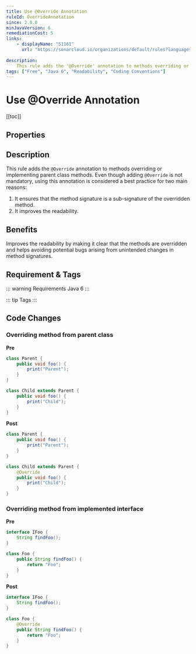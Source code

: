 ```yaml
---
title: Use @Override Annotation
ruleId: OverrideAnnotation
since: 2.0.0
minJavaVersion: 6
remediationCost: 5
links:
    - displayName: "S1161"
      url: "https://sonarcloud.io/organizations/default/rules?languages=java&open=java%3AS1161&q=S1161"
    
description:
    This rule adds the '@Override' annotation to methods overriding or implementing parent class methods.
tags: ["Free", "Java 6", "Readability", "Coding Conventions"]
---
```


# Use @Override Annotation

[[toc]]

## Properties

<RuleProperties />


## Description

This rule adds the `@Override` annotation to methods overriding or implementing parent class methods.
Even though adding `@Override` is not mandatory, using this annotation is considered a best practice for
 two main reasons:
 1. It ensures that the method signature is a sub-signature of the overridden method.
 2. It improves the readability.

## Benefits

Improves the readability by making it clear that the methods are overridden and helps avoiding potential bugs arising from unintended changes in method signatures.

## Requirement & Tags

::: warning Requirements
Java 6
:::

::: tip Tags
<TagLinks />
:::

## Code Changes

### Overriding method from parent class
__Pre__
```java
class Parent {
    public void foo() {
        print("Parent");
    }
}

class Child extends Parent {
    public void foo() {
        print("Child");
    }
}
```

__Post__
```java
class Parent {
    public void foo() {
        print("Parent");
    }
}

class Child extends Parent {
    @Override
    public void foo() {
        print("Child");
    }
}
```

### Overriding method from implemented interface
__Pre__
```java
interface IFoo {
    String findFoo();
}

class Foo {
    public String findFoo() {
        return "Foo";
    }
}
```

__Post__
```java
interface IFoo {
    String findFoo();
}

class Foo {
    @Override
    public String findFoo() {
        return "Foo";
    }
}
```

<VersionNotice />

